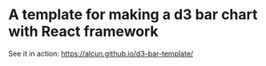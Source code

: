 # A template for making a d3 bar chart with React framework

See it in action: https://alcun.github.io/d3-bar-template/
